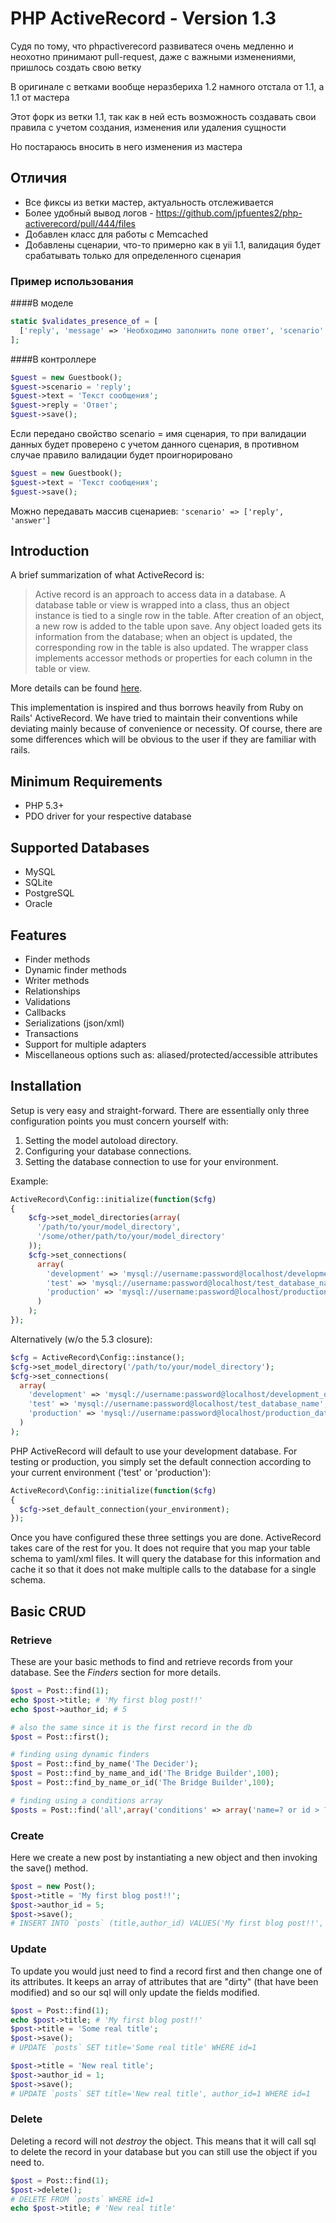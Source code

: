 # PHP ActiveRecord - Version 1.3 #

Судя по тому, что phpactiverecord развиватеся очень медленно и неохотно принимают pull-request, даже с важными изменениями, пришлось создать свою ветку

В оригинале с ветками вообще неразбериха 1.2 намного отстала от 1.1, а 1.1 от мастера

Этот форк из ветки 1.1, так как в ней есть возможность создавать свои правила с учетом создания, изменения или удаления сущности

Но постараюсь вносить в него изменения из мастера

## Отличия
- Все фиксы из ветки мастер, актуальность отслеживается
- Более удобный вывод логов - https://github.com/jpfuentes2/php-activerecord/pull/444/files
- Добавлен класс для работы с Memcached
- Добавлены сценарии, что-то примерно как в yii 1.1, валидация будет срабатывать только для определенного сценария

### Пример использования

####В моделе

```php
static $validates_presence_of = [
  ['reply', 'message' => 'Необходимо заполнить поле ответ', 'scenario' => 'reply'],
];
```

####В контроллере
```php
$guest = new Guestbook();
$guest->scenario = 'reply';
$guest->text = 'Текст сообщения';
$guest->reply = 'Ответ';
$guest->save();
```
Если передано свойство scenario = имя сценария, то при валидации данных будет проверено с учетом данного сценария, в противном случае правило валидации будет проигнорировано

```php
$guest = new Guestbook();
$guest->text = 'Текст сообщения';
$guest->save();
```

Можно передавать массив сценариев: `'scenario' => ['reply', 'answer']`

## Introduction ##
A brief summarization of what ActiveRecord is:

> Active record is an approach to access data in a database. A database table or view is wrapped into a class,
> thus an object instance is tied to a single row in the table. After creation of an object, a new row is added to
> the table upon save. Any object loaded gets its information from the database; when an object is updated, the
> corresponding row in the table is also updated. The wrapper class implements accessor methods or properties for
> each column in the table or view.

More details can be found [here](http://en.wikipedia.org/wiki/Active_record_pattern).

This implementation is inspired and thus borrows heavily from Ruby on Rails' ActiveRecord.
We have tried to maintain their conventions while deviating mainly because of convenience or necessity.
Of course, there are some differences which will be obvious to the user if they are familiar with rails.

## Minimum Requirements ##

- PHP 5.3+
- PDO driver for your respective database

## Supported Databases ##

- MySQL
- SQLite
- PostgreSQL
- Oracle

## Features ##

- Finder methods
- Dynamic finder methods
- Writer methods
- Relationships
- Validations
- Callbacks
- Serializations (json/xml)
- Transactions
- Support for multiple adapters
- Miscellaneous options such as: aliased/protected/accessible attributes

## Installation ##

Setup is very easy and straight-forward. There are essentially only three configuration points you must concern yourself with:

1. Setting the model autoload directory.
2. Configuring your database connections.
3. Setting the database connection to use for your environment.

Example:

```php
ActiveRecord\Config::initialize(function($cfg)
{
    $cfg->set_model_directories(array(
      '/path/to/your/model_directory',
      '/some/other/path/to/your/model_directory'
    ));
    $cfg->set_connections(
      array(
        'development' => 'mysql://username:password@localhost/development_database_name',
        'test' => 'mysql://username:password@localhost/test_database_name',
        'production' => 'mysql://username:password@localhost/production_database_name'
      )
    );
});
```

Alternatively (w/o the 5.3 closure):

```php
$cfg = ActiveRecord\Config::instance();
$cfg->set_model_directory('/path/to/your/model_directory');
$cfg->set_connections(
  array(
    'development' => 'mysql://username:password@localhost/development_database_name',
    'test' => 'mysql://username:password@localhost/test_database_name',
    'production' => 'mysql://username:password@localhost/production_database_name'
  )
);
```

PHP ActiveRecord will default to use your development database. For testing or production, you simply set the default
connection according to your current environment ('test' or 'production'):

```php
ActiveRecord\Config::initialize(function($cfg)
{
  $cfg->set_default_connection(your_environment);
});
```

Once you have configured these three settings you are done. ActiveRecord takes care of the rest for you.
It does not require that you map your table schema to yaml/xml files. It will query the database for this information and
cache it so that it does not make multiple calls to the database for a single schema.

## Basic CRUD ##

### Retrieve ###
These are your basic methods to find and retrieve records from your database.
See the *Finders* section for more details.

```php
$post = Post::find(1);
echo $post->title; # 'My first blog post!!'
echo $post->author_id; # 5

# also the same since it is the first record in the db
$post = Post::first();

# finding using dynamic finders
$post = Post::find_by_name('The Decider');
$post = Post::find_by_name_and_id('The Bridge Builder',100);
$post = Post::find_by_name_or_id('The Bridge Builder',100);

# finding using a conditions array
$posts = Post::find('all',array('conditions' => array('name=? or id > ?','The Bridge Builder',100)));
```

### Create ###
Here we create a new post by instantiating a new object and then invoking the save() method.

```php
$post = new Post();
$post->title = 'My first blog post!!';
$post->author_id = 5;
$post->save();
# INSERT INTO `posts` (title,author_id) VALUES('My first blog post!!', 5)
```

### Update ###
To update you would just need to find a record first and then change one of its attributes.
It keeps an array of attributes that are "dirty" (that have been modified) and so our
sql will only update the fields modified.

```php
$post = Post::find(1);
echo $post->title; # 'My first blog post!!'
$post->title = 'Some real title';
$post->save();
# UPDATE `posts` SET title='Some real title' WHERE id=1

$post->title = 'New real title';
$post->author_id = 1;
$post->save();
# UPDATE `posts` SET title='New real title', author_id=1 WHERE id=1
```

### Delete ###
Deleting a record will not *destroy* the object. This means that it will call sql to delete
the record in your database but you can still use the object if you need to.

```php
$post = Post::find(1);
$post->delete();
# DELETE FROM `posts` WHERE id=1
echo $post->title; # 'New real title'
```
